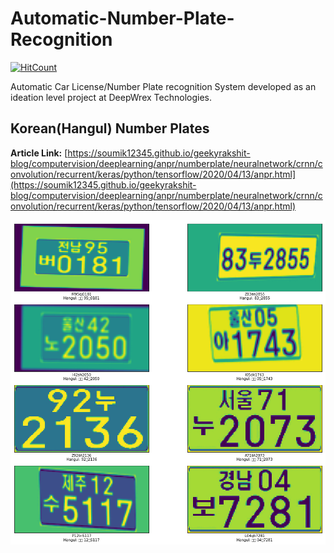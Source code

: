 # Automatic-Number-Plate-Recognition

[![HitCount](http://hits.dwyl.com/soumik12345/Automatic-Number-Plate-Recognition.svg)](http://hits.dwyl.com/soumik12345/Automatic-Number-Plate-Recognition)

Automatic Car License/Number Plate recognition System developed as an ideation level project at DeepWrex Technologies.

## Korean(Hangul) Number Plates

**Article Link:** [https://soumik12345.github.io/geekyrakshit-blog/computervision/deeplearning/anpr/numberplate/neuralnetwork/crnn/convolution/recurrent/keras/python/tensorflow/2020/04/13/anpr.html](https://soumik12345.github.io/geekyrakshit-blog/computervision/deeplearning/anpr/numberplate/neuralnetwork/crnn/convolution/recurrent/keras/python/tensorflow/2020/04/13/anpr.html)

![Korean License Plate Results](./korean_license_plate.png)
